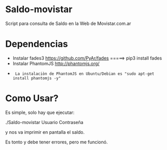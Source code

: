 # Saldo-movistar
Script para consulta de Saldo en la Web de Movistar.com.ar

# Dependencias

* Instalar fades3 https://github.com/PyAr/fades =====>  pip3 install fades
* Instalar PhantomJS http://phantomjs.org/
*      La instalaciòn de PhantomJS en Ubuntu/Debian es "sudo apt-get install phantomjs -y" 

# Como Usar?

Es simple, solo hay que ejecutar:

./Saldo-movistar Usuario Contraseña

y nos va imprimir en pantalla el saldo.

Es tonto y debe tener errores, pero me funcionó.

